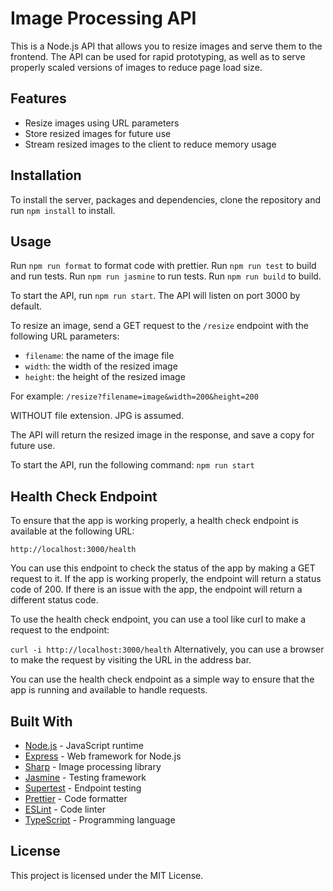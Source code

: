 # Image Processing API

This is a Node.js API that allows you to resize images and serve them to the frontend. The API can be used for rapid prototyping, as well as to serve properly scaled versions of images to reduce page load size.

## Features

- Resize images using URL parameters
- Store resized images for future use
- Stream resized images to the client to reduce memory usage

## Installation

To install the server, packages and dependencies, clone the repository and run `npm install` to install.

## Usage

Run `npm run format` to format code with prettier.
Run `npm run test` to build and run tests.
Run `npm run jasmine` to run tests.
Run `npm run build` to build.

To start the API, run `npm run start`. The API will listen on port 3000 by default.

To resize an image, send a GET request to the `/resize` endpoint with the following URL parameters:

- `filename`: the name of the image file
- `width`: the width of the resized image
- `height`: the height of the resized image

For example: `/resize?filename=image&width=200&height=200`

WITHOUT file extension. JPG is assumed.

The API will return the resized image in the response, and save a copy for future use.


To start the API, run the following command:
`npm run start`

## Health Check Endpoint
To ensure that the app is working properly, a health check endpoint is available at the following URL:

`http://localhost:3000/health`

You can use this endpoint to check the status of the app by making a GET request to it. If the app is working properly, the endpoint will return a status code of 200. If there is an issue with the app, the endpoint will return a different status code.

To use the health check endpoint, you can use a tool like curl to make a request to the endpoint:

`curl -i http://localhost:3000/health`
Alternatively, you can use a browser to make the request by visiting the URL in the address bar.

You can use the health check endpoint as a simple way to ensure that the app is running and available to handle requests.

## Built With

* [Node.js](https://nodejs.org/) - JavaScript runtime
* [Express](https://expressjs.com/) - Web framework for Node.js
* [Sharp](https://sharp.pixelplumbing.com/) - Image processing library
* [Jasmine](https://jasmine.github.io/) - Testing framework
* [Supertest](https://jasmine.github.io/) - Endpoint testing
* [Prettier](https://prettier.io/) - Code formatter
* [ESLint](https://eslint.org/) - Code linter
* [TypeScript](https://www.typescriptlang.org/) - Programming language

## License

This project is licensed under the MIT License.
